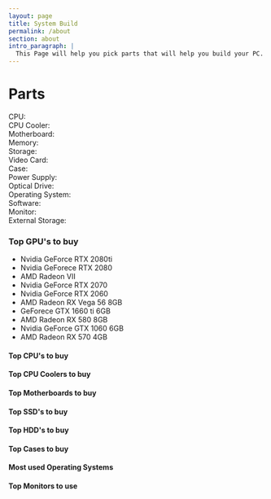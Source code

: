 ```yaml
---
layout: page
title: System Build
permalink: /about
section: about
intro_paragraph: |
  This Page will help you pick parts that will help you build your PC.
---
```

# Parts
CPU:<br>
CPU Cooler:<br>
Motherboard:<br>
Memory:<br>
Storage:<br>
Video Card:<br>
Case:<br>
Power Supply:<br>
Optical Drive:<br>
Operating System:<br>
Software:<br>
Monitor:<br>
External Storage:<br>

### Top GPU's to buy
- Nvidia GeForce RTX 2080ti<br>
- Nvidia GeForece RTX 2080<br>
- AMD Radeon VII<br>
- Nvidia GeForce RTX 2070<br>
- Nvidia GeForce RTX 2060<br>
- AMD Radeon RX Vega 56 8GB
- GeForece GTX 1660 ti 6GB<br>
- AMD Radeon RX 580 8GB<br>
- Nvidia GeForce GTX 1060 6GB<br>
- AMD Radeon RX 570 4GB<br>



#### Top CPU's to buy


#### Top CPU Coolers to buy


#### Top Motherboards to buy


#### Top SSD's to buy


#### Top HDD's to buy


#### Top Cases to buy


#### Most used Operating Systems

#### Top Monitors to use
